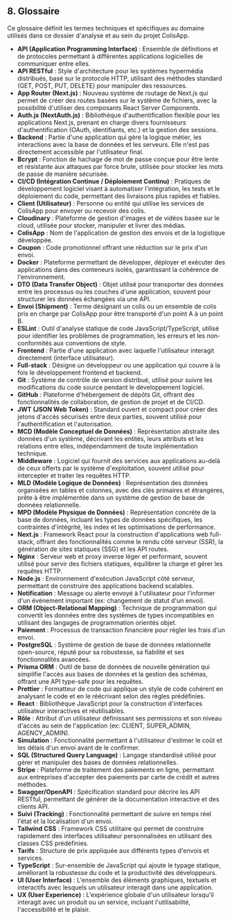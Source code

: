 ## 8. Glossaire

Ce glossaire définit les termes techniques et spécifiques au domaine utilisés dans ce dossier d'analyse et au sein du projet ColisApp.

* **API (Application Programming Interface)** : Ensemble de définitions et de protocoles permettant à différentes applications logicielles de communiquer entre elles.
* **API RESTful** : Style d'architecture pour les systèmes hypermédia distribués, basé sur le protocole HTTP, utilisant des méthodes standard (GET, POST, PUT, DELETE) pour manipuler des ressources.
* **App Router (Next.js)** : Nouveau système de routage de Next.js qui permet de créer des routes basées sur le système de fichiers, avec la possibilité d'utiliser des composants React Server Components.
* **Auth.js (NextAuth.js)** : Bibliothèque d'authentification flexible pour les applications Next.js, prenant en charge divers fournisseurs d'authentification (OAuth, identifiants, etc.) et la gestion des sessions.
* **Backend** : Partie d'une application qui gère la logique métier, les interactions avec la base de données et les serveurs. Elle n'est pas directement accessible par l'utilisateur final.
* **Bcrypt** : Fonction de hachage de mot de passe conçue pour être lente et résistante aux attaques par force brute, utilisée pour stocker les mots de passe de manière sécurisée.
* **CI/CD (Intégration Continue / Déploiement Continu)** : Pratiques de développement logiciel visant à automatiser l'intégration, les tests et le déploiement du code, permettant des livraisons plus rapides et fiables.
* **Client (Utilisateur)** : Personne ou entité qui utilise les services de ColisApp pour envoyer ou recevoir des colis.
* **Cloudinary** : Plateforme de gestion d'images et de vidéos basée sur le cloud, utilisée pour stocker, manipuler et livrer des médias.
* **ColisApp** : Nom de l'application de gestion des envois et de la logistique développée.
* **Coupon** : Code promotionnel offrant une réduction sur le prix d'un envoi.
* **Docker** : Plateforme permettant de développer, déployer et exécuter des applications dans des conteneurs isolés, garantissant la cohérence de l'environnement.
* **DTO (Data Transfer Object)** : Objet utilisé pour transporter des données entre les processus ou les couches d'une application, souvent pour structurer les données échangées via une API.
* **Envoi (Shipment)** : Terme désignant un colis ou un ensemble de colis pris en charge par ColisApp pour être transporté d'un point A à un point B.
* **ESLint** : Outil d'analyse statique de code JavaScript/TypeScript, utilisé pour identifier les problèmes de programmation, les erreurs et les non-conformités aux conventions de style.
* **Frontend** : Partie d'une application avec laquelle l'utilisateur interagit directement (interface utilisateur).
* **Full-stack** : Désigne un développeur ou une application qui couvre à la fois le développement frontend et backend.
* **Git** : Système de contrôle de version distribué, utilisé pour suivre les modifications du code source pendant le développement logiciel.
* **GitHub** : Plateforme d'hébergement de dépôts Git, offrant des fonctionnalités de collaboration, de gestion de projet et de CI/CD.
* **JWT (JSON Web Token)** : Standard ouvert et compact pour créer des jetons d'accès sécurisés entre deux parties, souvent utilisé pour l'authentification et l'autorisation.
* **MCD (Modèle Conceptuel de Données)** : Représentation abstraite des données d'un système, décrivant les entités, leurs attributs et les relations entre elles, indépendamment de toute implémentation technique.
* **Middleware** : Logiciel qui fournit des services aux applications au-delà de ceux offerts par le système d'exploitation, souvent utilisé pour intercepter et traiter les requêtes HTTP.
* **MLD (Modèle Logique de Données)** : Représentation des données organisées en tables et colonnes, avec des clés primaires et étrangères, prête à être implémentée dans un système de gestion de base de données relationnelle.
* **MPD (Modèle Physique de Données)** : Représentation concrète de la base de données, incluant les types de données spécifiques, les contraintes d'intégrité, les index et les optimisations de performance.
* **Next.js** : Framework React pour la construction d'applications web full-stack, offrant des fonctionnalités comme le rendu côté serveur (SSR), la génération de sites statiques (SSG) et les API routes.
* **Nginx** : Serveur web et proxy inverse léger et performant, souvent utilisé pour servir des fichiers statiques, équilibrer la charge et gérer les requêtes HTTP.
* **Node.js** : Environnement d'exécution JavaScript côté serveur, permettant de construire des applications backend scalables.
* **Notification** : Message ou alerte envoyé à l'utilisateur pour l'informer d'un événement important (ex: changement de statut d'un envoi).
* **ORM (Object-Relational Mapping)** : Technique de programmation qui convertit les données entre des systèmes de types incompatibles en utilisant des langages de programmation orientés objet.
* **Paiement** : Processus de transaction financière pour régler les frais d'un envoi.
* **PostgreSQL** : Système de gestion de base de données relationnelle open-source, réputé pour sa robustesse, sa fiabilité et ses fonctionnalités avancées.
* **Prisma ORM** : Outil de base de données de nouvelle génération qui simplifie l'accès aux bases de données et la gestion des schémas, offrant une API type-safe pour les requêtes.
* **Prettier** : Formatteur de code qui applique un style de code cohérent en analysant le code et en le réécrivant selon des règles prédéfinies.
* **React** : Bibliothèque JavaScript pour la construction d'interfaces utilisateur interactives et réutilisables.
* **Rôle** : Attribut d'un utilisateur définissant ses permissions et son niveau d'accès au sein de l'application (ex: CLIENT, SUPER_ADMIN, AGENCY_ADMIN).
* **Simulation** : Fonctionnalité permettant à l'utilisateur d'estimer le coût et les délais d'un envoi avant de le confirmer.
* **SQL (Structured Query Language)** : Langage standardisé utilisé pour gérer et manipuler des bases de données relationnelles.
* **Stripe** : Plateforme de traitement des paiements en ligne, permettant aux entreprises d'accepter des paiements par carte de crédit et autres méthodes.
* **Swagger/OpenAPI** : Spécification standard pour décrire les API RESTful, permettant de générer de la documentation interactive et des clients API.
* **Suivi (Tracking)** : Fonctionnalité permettant de suivre en temps réel l'état et la localisation d'un envoi.
* **Tailwind CSS** : Framework CSS utilitaire qui permet de construire rapidement des interfaces utilisateur personnalisées en utilisant des classes CSS prédéfinies.
* **Tarifs** : Structure de prix appliquée aux différents types d'envois et services.
* **TypeScript** : Sur-ensemble de JavaScript qui ajoute le typage statique, améliorant la robustesse du code et la productivité des développeurs.
* **UI (User Interface)** : L'ensemble des éléments graphiques, textuels et interactifs avec lesquels un utilisateur interagit dans une application.
* **UX (User Experience)** : L'expérience globale d'un utilisateur lorsqu'il interagit avec un produit ou un service, incluant l'utilisabilité, l'accessibilité et le plaisir.
